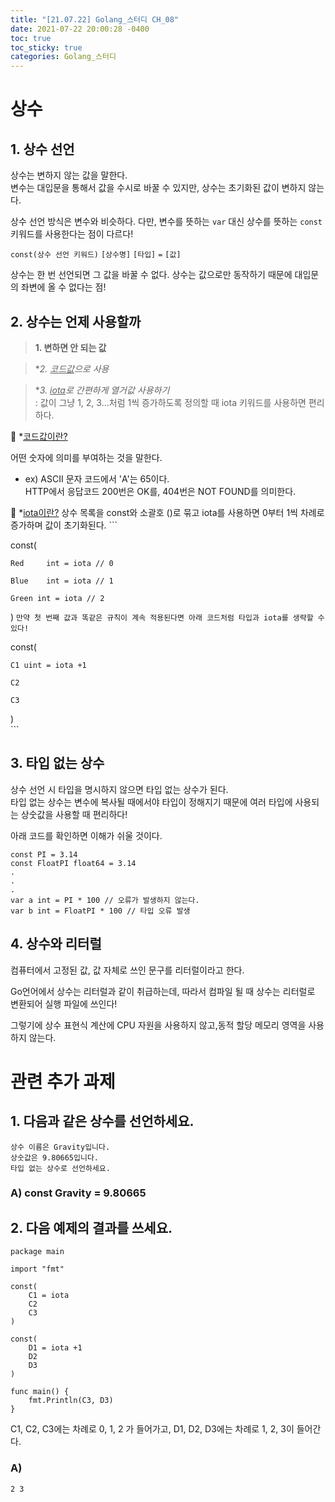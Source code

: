 ```yaml
---
title: "[21.07.22] Golang_스터디 CH_08"
date: 2021-07-22 20:00:28 -0400
toc: true
toc_sticky: true
categories: Golang_스터디
---
```



# 상수

##  1. 상수 선언

상수는 변하지 않는 값을 말한다.    
변수는 대입문을 통해서 값을 수시로 바꿀 수 있지만, 상수는 초기화된 값이 변하지 않는다.   

상수 선언 방식은 변수와 비슷하다. 다만, 변수를 뜻하는 `var` 대신 상수를 뜻하는 `const` 키워드를 사용한다는 점이 다르다!

`const(상수 선언 키워드)` `[상수명]` `[타입]` `=` `[값]`

상수는 한 번 선언되면 그 값을 바꿀 수 없다. 상수는 값으로만 동작하기 때문에 대입문의 좌변에 올 수 없다는 점!



##  2. 상수는 언제 사용할까

> **1. 변하면 안 되는 값** 

> **2. *<u>코드값</u>으로 사용**    

> **3. *<u>iota</u>로 간편하게 열거값 사용하기**   
> : 값이 그냥 1, 2, 3...처럼 1씩 증가하도록 정의할 때 iota 키워드를 사용하면 편리하다.

<div class="notice--primary" markdown="1">
🌝 *<u>코드값이란?</u>      

 어떤 숫자에 의미를 부여하는 것을 말한다.  
 - ex) ASCII 문자 코드에서 'A'는 65이다.   
       HTTP에서 응답코드 200번은 OK를, 404번은 NOT FOUND를 의미한다.
      
</div> 


<div class="notice--primary" markdown="1">
🌝 *<u>iota이란?</u>     
상수 목록을 const와 소괄호 ()로 묶고 iota를 사용하면 0부터 1씩 차례로 증가하며 값이 초기화된다.
    ```
    
const(     

	Red     int = iota // 0    
  
	Blue    int = iota // 1   
  
	Green int = iota // 2   
  
)
    ```
만약 첫 번째 값과 똑같은 규칙이 계속 적용된다면 아래 코드처럼 타입과 iota를 생략할 수 있다!
    ```
    
const(   

	C1 uint = iota +1   
  
	C2   
  
	C3   
  
)   
    ``` 
</div>






##  3. 타입 없는 상수

상수 선언 시 타입을 명시하지 않으면 타입 없는 상수가 된다.     
타입 없는 상수는 변수에 복사될 때에서야 타입이 정해지기 때문에 여러 타입에 사용되는 상숫값을 사용할 때 편리하다!

아래 코드를 확인하면 이해가 쉬울 것이다.

	
	const PI = 3.14
	const FloatPI float64 = 3.14
	.
	.
	.
	var a int = PI * 100 // 오류가 발생하지 않는다.
	var b int = FloatPI * 100 // 타입 오류 발생	

 
##  4. 상수와 리터럴

컴퓨터에서 고정된 값, 값 자체로 쓰인 문구를 리터럴이라고 한다.

Go언어에서 상수는 리터럴과 같이 취급하는데, 따라서 컴파일 될 때 상수는 리터럴로 변환되어 실행 파일에 쓰인다!   

그렇기에 상수 표현식 계산에 CPU 자원을 사용하지 않고,동적 할당 메모리 영역을 사용하지 않는다.
 


# 관련 추가 과제

## 1. 다음과 같은 상수를 선언하세요.

	상수 이름은 Gravity입니다.
	상숫값은 9.80665입니다.
	타입 없는 상수로 선언하세요.


### A) const Gravity = 9.80665

## 2. 다음 예제의 결과를 쓰세요.

	package main
	
	import "fmt"
	
	const(
		C1 = iota
		C2
		C3
	)
	
	const(
		D1 = iota +1
		D2
		D3
	)

	func main() {
		fmt.Println(C3, D3)
	}

C1, C2, C3에는 차례로 0, 1, 2 가 들어가고, D1, D2, D3에는 차례로 1, 2, 3이 들어간다.

### A)

	2 3
